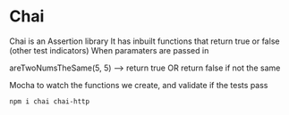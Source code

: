 # Chai

Chai is an Assertion library
It has inbuilt functions that return true or false (other test indicators)
When paramaters are passed in

areTwoNumsTheSame(5, 5) --> return true OR return false if not the same

Mocha to watch the functions we create, and validate if the tests pass

`npm i chai chai-http` 